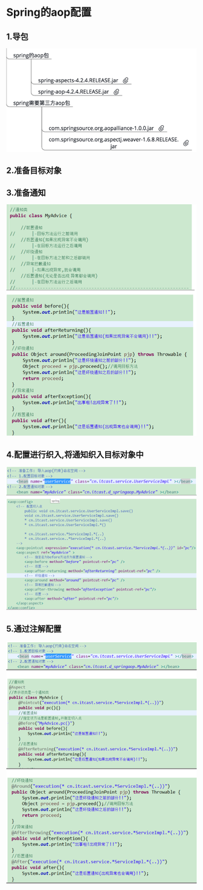 # Spring的aop配置

## 1.导包

![](../../../.gitbook/assets/image%20%28192%29.png)

## 2.准备目标对象

## 3.准备通知

![](../../../.gitbook/assets/image%20%28149%29.png)

## 4.配置进行织入,将通知织入目标对象中

![](../../../.gitbook/assets/image%20%28210%29.png)

## 5.通过注解配置

![](../../../.gitbook/assets/image%20%28232%29.png)


